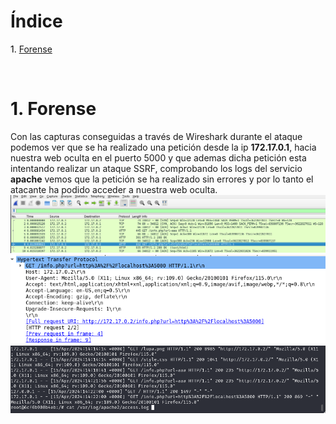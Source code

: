 # **Índice**

<span style="color:black;">1. [ Forense](#introducción)</span><br>

<br>

<h1 name="introducción">1. Forense</h1>

Con las capturas conseguidas a través de Wireshark durante el ataque podemos ver que se ha realizado una petición desde la ip **172.17.0.1**, hacia nuestra web oculta en el puerto 5000 y que ademas dicha petición esta intentando realizar un ataque SSRF, comprobando los logs del servicio **apache** vemos que la petición se ha realizado sin errores y por lo tanto el atacante ha podido acceder a nuestra web oculta.
![](https://github.com/Dani-ITB24/Proyecto-Final/blob/Grupo5(Eloi-Alan-Fernando-Jose-Zome%C3%B1o)/Assets/Img/wireshark.png)
![](https://github.com/Dani-ITB24/Proyecto-Final/blob/Grupo5(Eloi-Alan-Fernando-Jose-Zome%C3%B1o)/Assets/Img/wireshark2.png)
![](https://github.com/Dani-ITB24/Proyecto-Final/blob/Grupo5(Eloi-Alan-Fernando-Jose-Zome%C3%B1o)/Assets/Img/apache2log.png)



